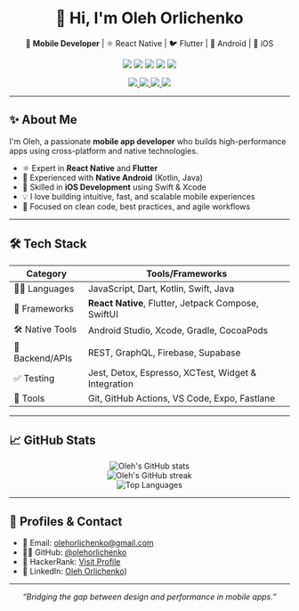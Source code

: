 <h1 align="center">👋 Hi, I'm Oleh Orlichenko</h1>

<p align="center">
  📱 <b>Mobile Developer</b> | ⚛️ React Native | 🐦 Flutter | 🤖 Android | 🍎 iOS  
</p>

<p align="center">
  <img src="https://img.shields.io/badge/JavaScript-F7DF1E?logo=javascript&logoColor=000&style=flat-square" />
  <img src="https://img.shields.io/badge/Dart-0175C2?logo=dart&logoColor=white&style=flat-square" />
  <img src="https://img.shields.io/badge/Kotlin-0095D5?logo=kotlin&logoColor=white&style=flat-square" />
  <img src="https://img.shields.io/badge/Swift-FA7343?logo=swift&logoColor=white&style=flat-square" />
  <img src="https://img.shields.io/badge/Java-007396?logo=java&logoColor=white&style=flat-square" />
</p>

<p align="center">
  <a href="https://github.com/olehorlichenko">
    <img src="https://img.shields.io/github/followers/olehorlichenko?label=Followers&style=social" />
  </a>
  <a href="https://github.com/olehorlichenko">
    <img src="https://img.shields.io/github/stars/olehorlichenko?style=social" />
  </a>
  <a href="https://github.com/olehorlichenko">
    <img src="https://img.shields.io/github/commit-activity/m/olehorlichenko?label=Monthly%20Commits" />
  </a>
  <a href="https://github.com/olehorlichenko">
    <img src="https://img.shields.io/github/contributions/olehorlichenko/year?label=Contributions" />
  </a>
</p>

---

## ✨ About Me

I'm Oleh, a passionate **mobile app developer** who builds high-performance apps using cross-platform and native technologies.

- ⚛️ Expert in **React Native** and **Flutter**
- 🤖 Experienced with **Native Android** (Kotlin, Java)
- 🍎 Skilled in **iOS Development** using Swift & Xcode
- 💡 I love building intuitive, fast, and scalable mobile experiences
- 🔁 Focused on clean code, best practices, and agile workflows

---

## 🛠 Tech Stack

| Category       | Tools/Frameworks                                         |
|----------------|----------------------------------------------------------|
| 👨‍💻 Languages    | JavaScript, Dart, Kotlin, Swift, Java                   |
| 📱 Frameworks   | **React Native**, Flutter, Jetpack Compose, SwiftUI     |
| 🛠 Native Tools | Android Studio, Xcode, Gradle, CocoaPods                 |
| 🔌 Backend/APIs | REST, GraphQL, Firebase, Supabase                        |
| ✅ Testing      | Jest, Detox, Espresso, XCTest, Widget & Integration     |
| 🧰 Tools        | Git, GitHub Actions, VS Code, Expo, Fastlane            |

---

## 📈 GitHub Stats

<p align="center">
  <img src="https://github-readme-stats.vercel.app/api?username=mernmaster2025&show_icons=true&theme=radical" alt="Oleh's GitHub stats"/>
  <br/>
  <img src="https://github-readme-streak-stats.herokuapp.com/?user=mernmaster2025&theme=radical" alt="Oleh's GitHub streak"/>
  <br/>
  <img src="https://github-readme-stats.vercel.app/api/top-langs/?username=mernmaster2025&layout=compact&theme=radical" alt="Top Languages"/>
</p>

---

## 🔗 Profiles & Contact

- 📧 Email: [olehorlichenko@gmail.com](mailto:olehorlichenko@gmail.com)  
- 🧑‍💻 GitHub: [@olehorlichenko](https://github.com/olehorlichenko)  
- 🧠 HackerRank: [Visit Profile](https://www.hackerrank.com/profile/mastermern3)
- 💼 LinkedIn: [Oleh Orlichenko](https://www.linkedin.com/in/oleh-orlichenko-0757a6362/)) 

---

<p align="center"><i>“Bridging the gap between design and performance in mobile apps.”</i></p>
